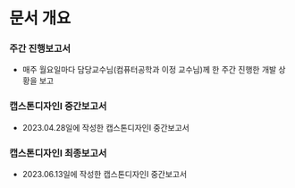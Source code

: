 # 문서 개요
### 주간 진행보고서 
  - 매주 월요일마다 담당교수님(컴퓨터공학과 이정 교수님)께 한 주간 진행한 개발 상황을 보고
### 캡스톤디자인I 중간보고서
  - 2023.04.28일에 작성한 캡스톤디자인I 중간보고서
### 캡스톤디자인I 최종보고서 
   - 2023.06.13일에 작성한 캡스톤디자인I 중간보고서
